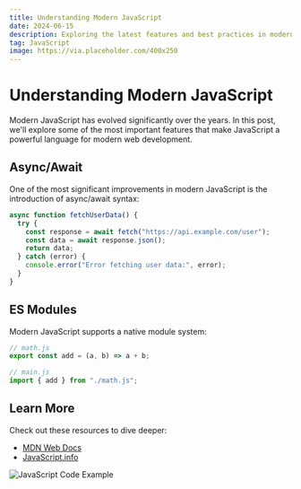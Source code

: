 ```yaml
---
title: Understanding Modern JavaScript
date: 2024-06-15
description: Exploring the latest features and best practices in modern JavaScript development
tag: JavaScript
image: https://via.placeholder.com/400x250
---
```


# Understanding Modern JavaScript

Modern JavaScript has evolved significantly over the years. In this post, we'll explore some of the most important features that make JavaScript a powerful language for modern web development.

## Async/Await

One of the most significant improvements in modern JavaScript is the introduction of async/await syntax:

```javascript
async function fetchUserData() {
  try {
    const response = await fetch("https://api.example.com/user");
    const data = await response.json();
    return data;
  } catch (error) {
    console.error("Error fetching user data:", error);
  }
}
```

## ES Modules

Modern JavaScript supports a native module system:

```javascript
// math.js
export const add = (a, b) => a + b;

// main.js
import { add } from "./math.js";
```

## Learn More

Check out these resources to dive deeper:

- [MDN Web Docs](https://developer.mozilla.org/en-US/docs/Web/JavaScript)
- [JavaScript.info](https://javascript.info/)

![JavaScript Code Example](https://via.placeholder.com/800x400)
